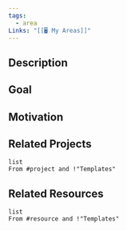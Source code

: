 ```yaml
---
tags:
  - area
Links: "[[🖥️ My Areas]]"
---
```

## Description

## Goal

## Motivation

## Related Projects

```dataview
list
From #project and !"Templates"
```

## Related Resources

```dataview
list
From #resource and !"Templates"
```
